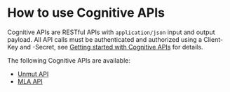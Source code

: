 # How to use Cognitive APIs

Cognitive APIs are RESTful APIs with `application/json` input and output payload. All API calls must be authenticated and authorized using a Client-Key and -Secret, see [Getting started with Cognitive APIs](./getting-started.md) for details.

The following Cognitive APIs are available:

* [Unmut API](./howto-unmut.md)
* [MLA API](./howto-mla.md)
